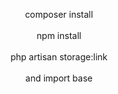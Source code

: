 <p align="center">
composer install
<br>
<br>
npm install
<br>
<br>
php artisan storage:link
<br>
<br>
and import base
</p>
